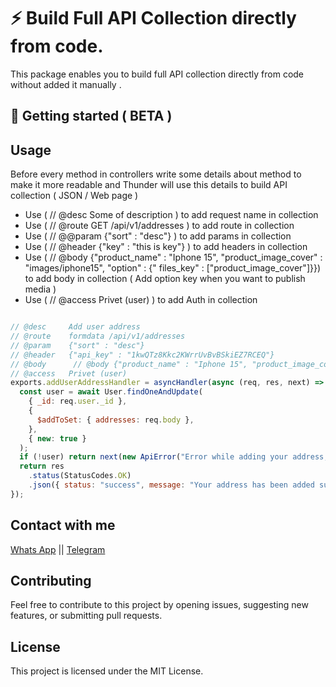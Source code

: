 # ⚡ Build Full API Collection directly from code.

This package enables you to build full API collection directly from code without added it manually .

## 🚀 Getting started ( BETA )

## Usage

Before every method in controllers write some details about method to make it more readable
and Thunder will use this details to build API collection ( JSON / Web page )


- Use ( // @desc Some of description ) to add request name in collection
- Use ( // @route GET /api/v1/addresses ) to add route in collection
- Use ( // @@param {"sort" : "desc"} ) to add params in collection
- Use ( // @header {"key" : "this is key"} ) to add headers in collection
- Use ( // @body {"product_name" : "Iphone 15", "product_image_cover" : "images/iphone15", "option" : {"
  files_key" : ["product_image_cover"]}}) to add body in collection ( Add option key when you want to
  publish media )
- Use ( // @access   Privet (user) ) to add Auth in collection

```javascript

// @desc     Add user address
// @route    formdata /api/v1/addresses
// @param    {"sort" : "desc"}
// @header   {"api_key" : "1kwQTz8Kkc2KWrrUvBvBSkiEZ7RCEQ"}
// @body      // @body {"product_name" : "Iphone 15", "product_image_cover" : "images/iphone15", "option" : {"files_key" : ["product_image_cover"]}}
// @access   Privet (user)
exports.addUserAddressHandler = asyncHandler(async (req, res, next) => {
  const user = await User.findOneAndUpdate(
    { _id: req.user._id },
    {
      $addToSet: { addresses: req.body },
    },
    { new: true }
  );
  if (!user) return next(new ApiError("Error while adding your address, please try again", StatusCodes.NOT_MODIFIED));
  return res
    .status(StatusCodes.OK)
    .json({ status: "success", message: "Your address has been added successfully", data: user.addresses });
});
```

Contact with me
---------------

[Whats App](https://wa.me/00972598045064) ||
[Telegram](https://t.me/Abd_Alftah_Al_shanti)

## Contributing

Feel free to contribute to this project by opening issues, suggesting new features, or submitting pull requests.

## License

This project is licensed under the MIT License.